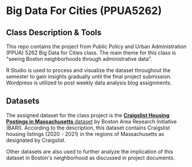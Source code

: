 # Big Data For Cities (PPUA5262)

## Class Description & Tools
This repo contains the project from Public Policy and Urban Administration (PPUA) 5262 Big Data for Cities class. The main theme for this class is "seeing Boston neighborhoods through administrative data".

R Studio is used to process and visualize the dataset throughout the semester to gain insights gradually until the final project submission. Wordpress is utilized to post weekly data analysis blog assignments.

## Datasets
The assigned dataset for the class project is the [**Craigslist Housing Postings in Massachusetts** dataset](https://dataverse.harvard.edu/dataset.xhtml?persistentId=doi:10.7910/DVN/52WSPT) by Boston Area Research Initiative (BARI). According to the description, this dataset contains Craigslist housing listings (2020 - 2021) in the regions of Massachusetts as designated by Craigslist. 

Other datasets are also used to further analyze the implication of this dataset in Boston's neighborhood as discussed in project documents. 


      


